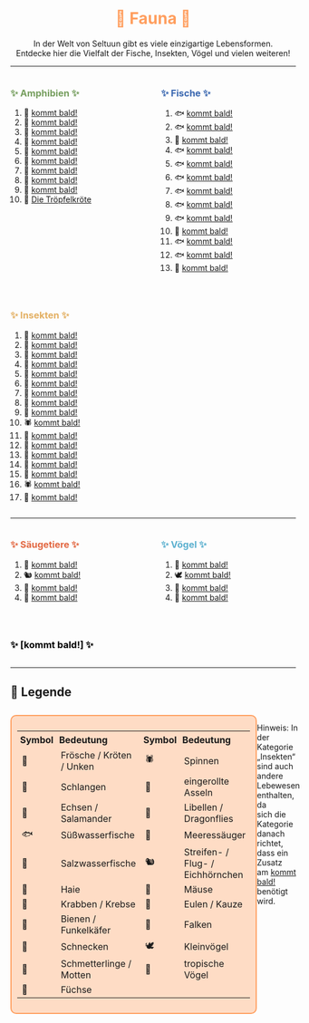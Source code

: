 
<h1 style="color:rgb(255, 158, 94); text-align: center;">🌱 Fauna 🌱</h1>

<div style="text-align: center;">
In der Welt von Seltuun gibt es viele einzigartige Lebensformen.<br>
Entdecke hier die Vielfalt der Fische, Insekten, Vögel und vielen weiteren!
</div>

---

<div style="display: flex; justify-content: space-between; align-items: flex-start; gap: 2em; flex-wrap: wrap;">

<div style="flex: 1; min-width: 200px;">

<h3 style="color:rgb(118, 158, 94); text-align: left;">✨ Amphibien ✨</h3>

1.  🐸  [kommt bald!](/neugier)
2.  🐸  [kommt bald!](/neugier)
3.  🐸  [kommt bald!](/neugier)
4.  🐸  [kommt bald!](/neugier)
5.  🐍  [kommt bald!](/neugier)
6.  🐸  [kommt bald!](/neugier)
7.  🐸  [kommt bald!](/neugier)
8.  🐸  [kommt bald!](/neugier)
9.  🐸  [kommt bald!](/neugier)
10. 🐸  [Die Tröpfelkröte](./fauna/troepfelkroete.md)

</div>

<div style="flex: 1; min-width: 200px;">

<h3 style="color:rgb(58, 103, 176); text-align: left;">✨ Fische ✨</h3>

1.  🐟  [kommt bald!](/neugier)
2.  🐟  [kommt bald!](/neugier)
3.  🐠  [kommt bald!](/neugier)
4.  🐟  [kommt bald!](/neugier)
5.  🐟  [kommt bald!](/neugier)
6.  🐟  [kommt bald!](/neugier)
7.  🐟  [kommt bald!](/neugier)
8.  🐟  [kommt bald!](/neugier)
9.  🐟  [kommt bald!](/neugier)
10. 🐠  [kommt bald!](/neugier)
11. 🐟  [kommt bald!](/neugier)
12. 🐟  [kommt bald!](/neugier)
13. 🦈  [kommt bald!](/neugier)

</div>

<div style="flex: 1; min-width: 200px;">

<h3 style="color:rgb(227, 176, 99); text-align: left;">✨ Insekten ✨</h3>

1.  🦀  [kommt bald!](/neugier)
2.  🐝  [kommt bald!](/neugier)
3.  🦀  [kommt bald!](/neugier)
4.  🐌  [kommt bald!](/neugier)
5.  🦋  [kommt bald!](/neugier)
6.  🐝  [kommt bald!](/neugier)
7.  🏐  [kommt bald!](/neugier)
8.  🏐  [kommt bald!](/neugier)
9.  🐝  [kommt bald!](/neugier)
10. 🕷️  [kommt bald!](/neugier)
11. 🏐  [kommt bald!](/neugier)
12. 🏐  [kommt bald!](/neugier)
13. 🦋  [kommt bald!](/neugier)
14. 🐉  [kommt bald!](/neugier)
15. 🏐  [kommt bald!](/neugier)
16. 🕷️  [kommt bald!](/neugier)
17. 🦋  [kommt bald!](/neugier)

</div>

</div>

---

<div style="display: flex; justify-content: space-between; align-items: flex-start; gap: 2em; flex-wrap: wrap;">

<div style="flex: 1; min-width: 200px;">

<h3 style="color:rgb(226, 103, 65); text-align: left;">✨ Säugetiere ✨</h3>

1.  🐬  [kommt bald!](/neugier)
2.  🐿️  [kommt bald!](/neugier)
3.  🦊  [kommt bald!](/neugier)
4.  🐁  [kommt bald!](/neugier)

</div>

<div style="flex: 1; min-width: 200px;">

<h3 style="color:rgb(91, 176, 207); text-align: left;">✨ Vögel ✨</h3>

1.  🦉  [kommt bald!](/neugier)
2.  🕊️  [kommt bald!](/neugier)
3.  🦜  [kommt bald!](/neugier)
4.  🦅  [kommt bald!](/neugier)

</div>

<div style="flex: 1; min-width: 200px;">

<h3 style="color:rgb(0, 0, 0); text-align: left;">✨ [kommt bald!] ✨</h3>

</div>

</div>

---

## 📜 Legende

<div style="display: flex; justify-content: space-between; margin-top: 2em;"> <!-- TEST -->

<div style="border: 2px solid rgb(255, 158, 94); padding: 10px; border-radius: 10px; background-color:rgba(255, 187, 142, 0.5); max-width: 550px;"> <!-- 600px zu groß, 550px? -->
  <table style="width: auto; border-collapse: collapse;"> <!-- auto am besten -->
    <tr>
      <th style="text-align:left; padding: 5px;">Symbol</th>
      <th style="text-align:left; padding: 5px;">Bedeutung</th>
      <th style="text-align:left; padding: 5px;">Symbol</th>
      <th style="text-align:left; padding: 5px;">Bedeutung</th>
    </tr>
    <tr>
      <td>🐸</td><td>Frösche / Kröten / Unken</td>
      <td>🕷️</td><td>Spinnen</td>
    </tr>
    <tr>
      <td>🐍</td><td>Schlangen</td>
      <td>🏐</td><td>eingerollte Asseln</td>
    </tr>
    <tr>
      <td>🦎</td><td>Echsen / Salamander</td>
      <td>🐉</td><td>Libellen / Dragonflies</td>
    </tr>
    <tr>
      <td>🐟</td><td>Süßwasserfische</td>
      <td>🐬</td><td>Meeressäuger</td>
    </tr>
    <tr>
      <td>🐠</td><td>Salzwasserfische</td>
      <td>🐿️</td><td>Streifen- / Flug- / Eichhörnchen</td>
    </tr>
    <tr>
      <td>🦈</td><td>Haie</td>
      <td>🐁</td><td>Mäuse</td>
    </tr>
    <tr>
      <td>🦀</td><td>Krabben / Krebse</td>
      <td>🦉</td><td>Eulen / Kauze</td>
    </tr>
    <tr>
      <td>🐝</td><td>Bienen / Funkelkäfer</td>
      <td>🦅</td><td>Falken</td>
    </tr>
    <tr>
      <td>🐌</td><td>Schnecken</td>
      <td>🕊️</td><td>Kleinvögel</td>
    </tr>
    <tr>
      <td>🦋</td><td>Schmetterlinge / Motten</td>
      <td>🦜</td><td>tropische Vögel</td>
    </tr>
    <tr>
      <td>🦊</td><td>Füchse</td>
      <td></td><td></td>
    </tr>
  </table>
</div>

Hinweis: In der Kategorie<br>
„Insekten“ sind auch andere<br>
Lebewesen enthalten, da<br>
sich die Kategorie danach<br>
richtet, dass ein Zusatz<br>
am [kommt bald!](/neugier) benötigt wird.<br>

</div> <!-- sieht komisch aus? -->

<div class="vine-divider-impressum"></div> 